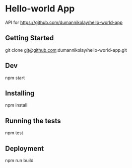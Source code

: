 # Hello-world App

API for https://github.com/dumannikolay/hello-world-app

## Getting Started

git clone git@github.com:dumannikolay/hello-world-app.git

## Dev

npm start

## Installing

npm install

## Running the tests

npm test

## Deployment

npm run build

